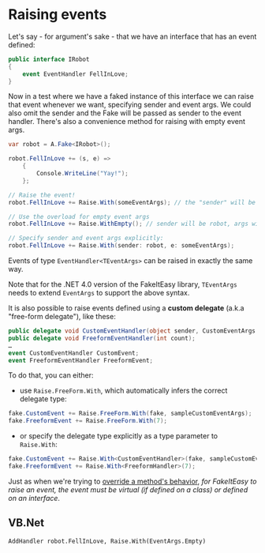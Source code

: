 # Raising events

Let's say - for argument's sake - that we have an interface that has
an event defined:

```csharp
public interface IRobot
{
    event EventHandler FellInLove;
}
```

Now in a test where we have a faked instance of this interface we can
raise that event whenever we want, specifying sender and event
args. We could also omit the sender and the Fake will be passed as
sender to the event handler. There's also a convenience method for
raising with empty event args.

```csharp
var robot = A.Fake<IRobot>();

robot.FellInLove += (s, e) =>
    {
        Console.WriteLine("Yay!");
    };

// Raise the event!
robot.FellInLove += Raise.With(someEventArgs); // the "sender" will be robot

// Use the overload for empty event args
robot.FellInLove += Raise.WithEmpty(); // sender will be robot, args will be EventArgs.Empty

// Specify sender and event args explicitly:
robot.FellInLove += Raise.With(sender: robot, e: someEventArgs);
```

Events of type `EventHandler<TEventArgs>` can be raised in exactly the same way.

Note that for the .NET 4.0 version of the FakeItEasy library, `TEventArgs` needs to extend `EventArgs` to support the above syntax.

It is also possible to raise events defined using a **custom delegate** (a.k.a
"free-form delegate"), like these:

```csharp
public delegate void CustomEventHandler(object sender, CustomEventArgs e);
public delegate void FreeformEventHandler(int count);
…
event CustomEventHandler CustomEvent;
event FreeformEventHandler FreeformEvent;
```

To do that, you can either:

* use `Raise.FreeForm.With`, which automatically infers the correct delegate type:

```csharp
fake.CustomEvent += Raise.FreeForm.With(fake, sampleCustomEventArgs);
fake.FreeformEvent += Raise.FreeForm.With(7);
```

* or specify the delegate type explicitly as a type parameter to `Raise.With`:

```csharp
fake.CustomEvent += Raise.With<CustomEventHandler>(fake, sampleCustomEventArgs);
fake.FreeformEvent += Raise.With<FreeformHandler>(7);
```

Just as when we're trying to
[override a method's behavior](what-can-be-faked#what-members-can-be-overriden.md),
_for FakeItEasy to raise an event, the event must be virtual (if
defined on a class) or defined on an interface_.

## VB.Net

```
AddHandler robot.FellInLove, Raise.With(EventArgs.Empty)
```
